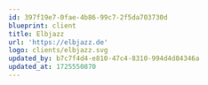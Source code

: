 ```yaml
---
id: 397f19e7-0fae-4b86-99c7-2f5da703730d
blueprint: client
title: Elbjazz
url: 'https://elbjazz.de'
logo: clients/elbjazz.svg
updated_by: b7c7f4d4-e810-47c4-8310-994d4d84346a
updated_at: 1725550870
---
```

